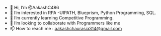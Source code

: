 - 👋 Hi, I’m @AakashC486
- 👀 I’m interested in RPA -UIPATH, Blueprism, Python Programming, SQL.
- 🌱 I’m currently learning Competitive Programming.
- 💞️ I’m looking to collaborate with Programmers like me
- 📫 How to reach me : aakashchaurasia314@gmail.com


<!---
AakashC486/AakashC486 is a ✨ special ✨ repository because its `README.md` (this file) appears on your GitHub profile.
You can click the Preview link to take a look at your changes.
--->
